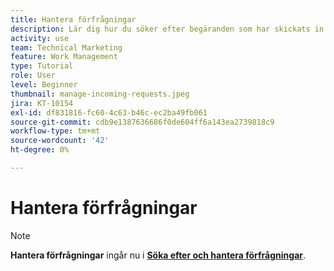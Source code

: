 ```yaml
---
title: Hantera förfrågningar
description: Lär dig hur du söker efter begäranden som har skickats in via kontrollpaneler, [!UICONTROL Startsida], [!UICONTROL Begäranden] eller [!UICONTROL Team] sida in [!DNL  Workfront].
activity: use
team: Technical Marketing
feature: Work Management
type: Tutorial
role: User
level: Beginner
thumbnail: manage-incoming-requests.jpeg
jira: KT-10154
exl-id: df831816-fc60-4c63-b46c-ec2ba49fb061
source-git-commit: cdb9e1387636686f0de604ff6a143ea2739818c9
workflow-type: tm+mt
source-wordcount: '42'
ht-degree: 0%

---
```


# Hantera förfrågningar

>[!NOTE]
>
>**Hantera förfrågningar** ingår nu i **[Söka efter och hantera förfrågningar](https://experienceleague.adobe.com/docs/workfront-learn/tutorials-workfront/manage-work/issues-requests/find-requests.html)**.

